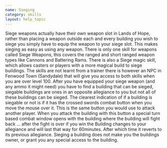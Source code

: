 ```yaml
---
name: Sieging
category: skills
layout: help_topic
---
```

Siege weapons actually have their own weapon slot in Lands of Hope, rather than placing a weapon outside each and every building you wish to siege you simply have to equip the weapon to your siege slot. This makes sieging as easy as using any weapon. There is only one skill for weapons called Siege Weapons, this covers the ranged and short ranged weapon types like Cannons and Battering Rams. There is also a Siege magic skill, which allows casters or players with a more magical build to siege buildings. The skills are not learnt from a trainer there is however an NPC in Fenwood Town (Sandydale) that will give you access to both skills when you are over level 100. After you have equipped your siege weapon (and any ammo it might need) you have to find a building that can be sieged, siegable buildings are ones in an opposite allegiance to you but not all of these buildings can be sieged. The clearest indication of if a building is siegable or not is if it has the crossed swords combat button when you move the mouse over it. This is the same button you would use to attack another player. When you attack the building with this button a special turn based combat window opens with the building where the building will fight back ... after the fight is over if you win the Building changes to your allegiance and will last that way for 60minutes. After which time it reverts to its previous allegiance. Sieging a building does not make you the buildings owner, or grant you any special access to the building.